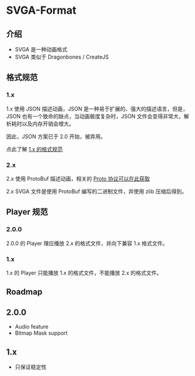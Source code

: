 # SVGA-Format

## 介绍

* SVGA 是一种动画格式
* SVGA 类似于 Dragonbones / CreateJS 

## 格式规范

### 1.x

1.x 使用 JSON 描述动画，JSON 是一种易于扩展的、强大的描述语言，但是，JSON 也有一个致命的缺点，当动画极度复杂时，JSON 文件会变得非常大，解析耗时以及内存开销会增大。

因此，JSON 方案已于 2.0 开始，被弃用。

点此了解 [1.x 的格式规范](JSON/readme.md)

### 2.x

2.x 使用 ProtoBuf 描述动画，相关的 [Proto 协议可以在此获取](proto/svga.proto)

2.x SVGA 文件是使用 ProtoBuf 编写的二进制文件，并使用 zlib 压缩后得到。

## Player 规范

### 2.0.0

2.0.0 的 Player 理应播放 2.x 的格式文件，并向下兼容 1.x 格式文件。

### 1.x

1.x 的 Player 只能播放 1.x 的格式文件，不能播放 2.x 的格式文件。

## Roadmap

## 2.0.0

* Audio feature
* Bitmap Mask support

## 1.x

* 只保证稳定性
